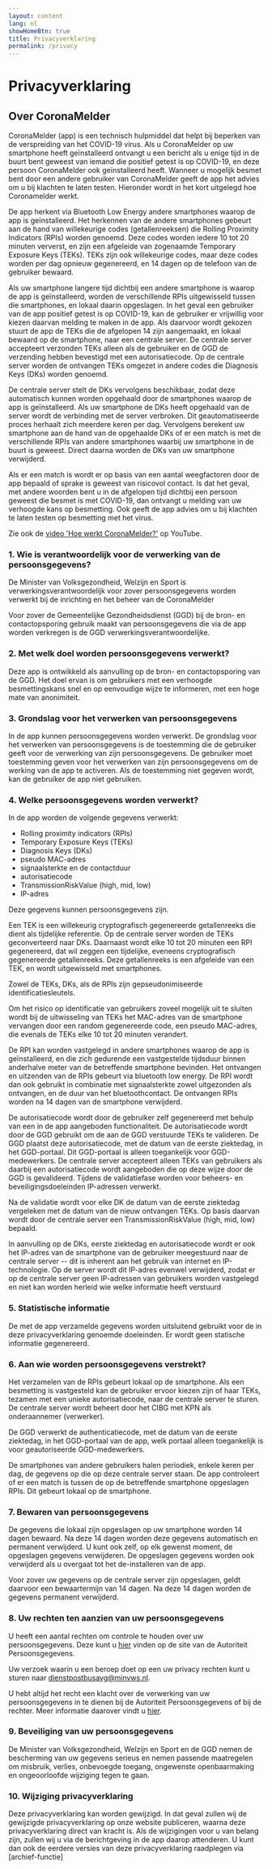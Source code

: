 ```yaml
---
layout: content
lang: nl
showHomeBtn: true
title: Privacyverklaring
permalink: /privacy
---
```


# Privacyverklaring

## Over CoronaMelder

CoronaMelder (app) is een technisch hulpmiddel dat helpt bij beperken van de verspreiding van het COVID-19 virus. Als u CoronaMelder op uw smartphone heeft geïnstalleerd ontvangt u een bericht als u enige tijd in de buurt bent geweest van iemand die positief getest is op COVID-19, en deze persoon CoronaMelder ook geïnstalleerd heeft. Wanneer u mogelijk besmet bent door een andere gebruiker van CoronaMelder geeft de app het advies om u bij klachten te laten testen. Hieronder wordt in het kort uitgelegd hoe Coronamelder werkt.

De app herkent via Bluetooth Low Energy andere smartphones waarop de app is geïnstalleerd. Het herkennen van de andere smartphones gebeurt aan de hand van willekeurige codes (getallenreeksen) die Rolling Proximity Indicators (RPIs) worden genoemd. Deze codes worden iedere 10 tot 20 minuten ververst, en zijn een afgeleide van zogenaamde Temporary Exposure Keys (TEKs). TEKs zijn ook willekeurige codes, maar deze codes worden per dag opnieuw gegenereerd, en 14 dagen op de telefoon van de gebruiker bewaard. 

Als uw smartphone langere tijd dichtbij een andere smartphone is waarop de app is geïnstalleerd, worden de verschillende RPIs uitgewisseld tussen die smartphones, en lokaal daarin opgeslagen. In het geval een gebruiker van de app positief getest is op COVID-19, kan de gebruiker er vrijwillig voor kiezen daarvan melding te maken in de app. Als daarvoor wordt gekozen stuurt de app de TEKs die de afgelopen 14 zijn aangemaakt, en lokaal bewaard op de smartphone, naar een centrale server. De centrale server accepteert verzonden TEKs alleen als de gebruiker en de GGD de verzending hebben bevestigd met een autorisatiecode. Op de centrale server worden de ontvangen TEKs omgezet in andere codes die Diagnosis Keys (DKs) worden genoemd. 

De centrale server stelt de DKs vervolgens beschikbaar, zodat deze automatisch kunnen worden opgehaald door de smartphones waarop de app is geïnstalleerd. Als uw smartphone de DKs heeft opgehaald van de server wordt de verbinding met de server verbroken. Dit geautomatiseerde proces herhaalt zich meerdere keren per dag. Vervolgens berekent uw smartphone aan de hand van de opgehaalde DKs of er een match is met de verschillende RPIs van andere smartphones waarbij uw smartphone in de buurt is geweest. Direct daarna worden de DKs van uw smartphone verwijderd. 

Als er een match is wordt er op basis van een aantal weegfactoren door de app bepaald of sprake is geweest van risicovol contact. Is dat het geval, met andere woorden bent u in de afgelopen tijd dichtbij een persoon geweest die besmet is met COVID-19, dan ontvangt u melding van uw verhoogde kans op besmetting. Ook geeft de app advies om u bij klachten te laten testen op besmetting met het virus.

Zie ook de [video 'Hoe werkt CoronaMelder?'](https://www.youtube.com/watch?v=mk7ZNygVW1E&feature=youtu.be) op YouTube.

### 1. Wie is verantwoordelijk voor de verwerking van de persoonsgegevens? 

De Minister van Volksgezondheid, Welzijn en Sport is verwerkingsverantwoordelijk voor zover persoonsgegevens worden verwerkt bij de inrichting en het beheer van de CoronaMelder

Voor zover de Gemeentelijke Gezondheidsdienst (GGD) bij de bron- en contactopsporing gebruik maakt van persoonsgegevens die via de app worden verkregen is de GGD verwerkingsverantwoordelijke.

### 2. Met welk doel worden persoonsgegevens verwerkt? 

Deze app is ontwikkeld als aanvulling op de bron- en contactopsporing van de GGD. Het doel ervan is om gebruikers met een verhoogde besmettingskans snel en op eenvoudige wijze te informeren, met een hoge mate van anonimiteit.

### 3. Grondslag voor het verwerken van persoonsgegevens 

In de app kunnen persoonsgegevens worden verwerkt. De grondslag voor het verwerken van persoonsgegevens is de toestemming die de gebruiker geeft voor de verwerking van zijn persoonsgegevens. De gebruiker moet toestemming geven voor het verwerken van zijn persoonsgegevens om de werking van de app te activeren. Als de toestemming niet gegeven wordt, kan de gebruiker de app niet gebruiken.

### 4. Welke persoonsgegevens worden verwerkt? 

In de app worden de volgende gegevens verwerkt:

- Rolling proximity indicators (RPIs)
- Temporary Exposure Keys (TEKs)
- Diagnosis Keys (DKs)
- pseudo MAC-adres
- signaalsterkte en de contactduur
- autorisatiecode
- TransmissionRiskValue (high, mid, low)
- IP-adres

Deze gegevens kunnen persoonsgegevens zijn. 

Een TEK is een willekeurig cryptografisch gegenereerde getallenreeks die dient als tijdelijke referentie. Op de centrale server worden de TEKs geconverteerd naar DKs. Daarnaast wordt elke 10 tot 20 minuten een RPI gegenereerd, dat wil zeggen een tijdelijke, eveneens cryptografisch gegenereerde getallenreeks. Deze getallenreeks is een afgeleide van een TEK, en wordt uitgewisseld met smartphones. 

Zowel de TEKs, DKs, als de RPIs zijn gepseudonimiseerde identificatiesleutels.

Om het risico op identificatie van gebruikers zoveel mogelijk uit te sluiten wordt bij de uitwisseling van TEKs het MAC-adres van de smartphone vervangen door een random gegenereerde code, een pseudo MAC-adres, die evenals de TEKs elke 10 tot 20 minuten verandert.

De RPI kan worden vastgelegd in andere smartphones waarop de app is geïnstalleerd, en die zich gedurende een vastgestelde tijdsduur binnen anderhalve meter van de betreffende smartphone bevinden. Het ontvangen en uitzenden van de RPIs gebeurt via bluetooth low energy. De RPI wordt dan ook gebruikt in combinatie met signaalsterkte zowel uitgezonden als ontvangen, en de duur van het bluetoothcontact. De ontvangen RPIs worden na 14 dagen van de smartphone verwijderd. 

De autorisatiecode wordt door de gebruiker zelf gegenereerd met behulp van een in de app aangeboden functionaliteit. De autorisatiecode wordt door de GGD gebruikt om de aan de GGD verstuurde TEKs te valideren. De GGD plaatst deze autorisatiecode, met de datum van de eerste ziektedag, in het GGD-portaal. Dit GGD-portaal is alleen toegankelijk voor GGD-medewerkers. De centrale server accepteert alleen TEKs van gebruikers als daarbij een autorisatiecode wordt aangeboden die op deze wijze door de GGD is gevalideerd. Tijdens de validatiefase worden voor beheers- en beveiligingsdoeleinden IP-adressen verwerkt.

Na de validatie wordt voor elke DK de datum van de eerste ziektedag vergeleken met de datum van de  nieuw ontvangen TEKs. Op basis daarvan wordt door de centrale server een TransmissionRiskValue (high, mid, low) bepaald.

In aanvulling op de DKs, eerste ziektedag en autorisatiecode wordt er ook het IP-adres van de smartphone van de gebruiker meegestuurd naar de centrale server -- dit is inherent aan het gebruik van internet en IP-technologie. Op de server wordt dit IP-adres evenwel verwijderd, zodat er op de centrale server geen IP-adressen van gebruikers worden vastgelegd en niet kan worden herleid wie welke informatie heeft verstuurd

### 5. Statistische informatie 

De met de app verzamelde gegevens worden uitsluitend gebruikt voor de in deze privacyverklaring genoemde doeleinden. Er wordt geen statische informatie gegenereerd.

### 6. Aan wie worden persoonsgegevens verstrekt?

Het verzamelen van de RPIs gebeurt lokaal op de smartphone. Als een besmetting is vastgesteld kan de gebruiker ervoor kiezen zijn of haar TEKs, tezamen met een unieke autorisatiecode, naar de centrale server te sturen. De centrale server wordt beheert door het CIBG met KPN als onderaannemer (verwerker).

De GGD verwerkt de authenticatiecode, met de datum van de eerste ziektedag, in het GGD-portaal van de app, welk portaal alleen toegankelijk is voor geautoriseerde GGD-medewerkers.

De smartphones van andere gebruikers halen periodiek, enkele keren per dag, de gegevens op die op deze centrale server staan. De app controleert of er een match is tussen de op de betreffende smartphone opgeslagen RPIs. Dit gebeurt lokaal op de smartphone. 

### 7. Bewaren van persoonsgegevens

De gegevens die lokaal zijn opgeslagen op uw smartphone worden 14 dagen bewaard. Na deze 14 dagen worden deze gegevens automatisch en permanent verwijderd. U kunt ook zelf, op elk gewenst moment, de opgeslagen gegevens verwijderen. De opgeslagen gegevens worden ook verwijderd als u overgaat tot het de-installeren van de app. 

Voor zover uw gegevens op de centrale server zijn opgeslagen, geldt daarvoor een bewaartermijn van 14 dagen. Na deze 14 dagen worden de gegevens permanent verwijderd. 

### 8. Uw rechten ten aanzien van uw persoonsgegevens 

U heeft een aantal rechten om controle te houden over uw persoonsgegevens. Deze kunt u [hier](https://autoriteitpersoonsgegevens.nl/nl/onderwerpen/algemene-informatie-avg/rechten-van-betrokkenen) vinden op de site van de Autoriteit Persoonsgegevens.

Uw verzoek waarin u een beroep doet op een uw privacy rechten kunt u sturen naar [dienstpostbusavg@minvws.nl](mailto:dienstpostbusavg@minvws.nl).

U hebt altijd het recht een klacht over de verwerking van uw persoonsgegevens in te dienen bij de Autoriteit Persoonsgegevens of bij de rechter. Meer informatie daarover vindt u [hier](https://autoriteitpersoonsgegevens.nl/nl/zelf-doen/gebruik-uw-privacyrechten/klacht-melden-bij-de-ap). 

### 9. Beveiliging van uw persoonsgegevens

De Minister van Volksgezondheid, Welzijn en Sport en de GGD nemen de bescherming van uw gegevens serieus en nemen passende maatregelen om misbruik, verlies, onbevoegde toegang, ongewenste openbaarmaking en ongeoorloofde wijziging tegen te gaan.

### 10. Wijziging privacyverklaring

Deze privacyverklaring kan worden gewijzigd. In dat geval zullen wij de gewijzigde privacyverklaring op onze website publiceren, waarna deze privacyverklaring direct van kracht is. Als de wijzigingen voor u van belang zijn, zullen wij u via de berichtgeving in de app daarop attenderen. U kunt dan ook de eerdere versies van deze privacyverklaring raadplegen via [archief-functie]
